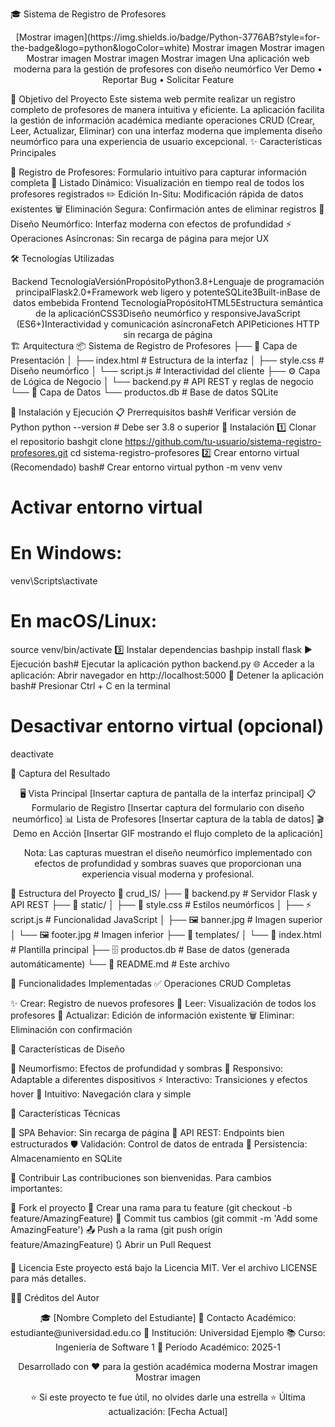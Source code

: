 🎓 Sistema de Registro de Profesores
<div align="center">
[Mostrar imagen](https://img.shields.io/badge/Python-3776AB?style=for-the-badge&logo=python&logoColor=white)
Mostrar imagen
Mostrar imagen
Mostrar imagen
Mostrar imagen
Mostrar imagen
Una aplicación web moderna para la gestión de profesores con diseño neumórfico
Ver Demo • Reportar Bug • Solicitar Feature
</div>

🎯 Objetivo del Proyecto
Este sistema web permite realizar un registro completo de profesores de manera intuitiva y eficiente. La aplicación facilita la gestión de información académica mediante operaciones CRUD (Crear, Leer, Actualizar, Eliminar) con una interfaz moderna que implementa diseño neumórfico para una experiencia de usuario excepcional.
✨ Características Principales

📝 Registro de Profesores: Formulario intuitivo para capturar información completa
👥 Listado Dinámico: Visualización en tiempo real de todos los profesores registrados
✏️ Edición In-Situ: Modificación rápida de datos existentes
🗑️ Eliminación Segura: Confirmación antes de eliminar registros
🎨 Diseño Neumórfico: Interfaz moderna con efectos de profundidad
⚡ Operaciones Asíncronas: Sin recarga de página para mejor UX


🛠️ Tecnologías Utilizadas
<div align="center">
Backend
TecnologíaVersiónPropósitoPython3.8+Lenguaje de programación principalFlask2.0+Framework web ligero y potenteSQLite3Built-inBase de datos embebida
Frontend
TecnologíaPropósitoHTML5Estructura semántica de la aplicaciónCSS3Diseño neumórfico y responsiveJavaScript (ES6+)Interactividad y comunicación asíncronaFetch APIPeticiones HTTP sin recarga de página
</div>
🏗️ Arquitectura
📦 Sistema de Registro de Profesores
├── 🎨 Capa de Presentación
│   ├── index.html      # Estructura de la interfaz
│   ├── style.css       # Diseño neumórfico
│   └── script.js       # Interactividad del cliente
├── ⚙️ Capa de Lógica de Negocio
│   └── backend.py      # API REST y reglas de negocio
└── 💾 Capa de Datos
    └── productos.db    # Base de datos SQLite

🚀 Instalación y Ejecución
📋 Prerrequisitos
bash# Verificar versión de Python
python --version  # Debe ser 3.8 o superior
🔧 Instalación
1️⃣ Clonar el repositorio
bashgit clone https://github.com/tu-usuario/sistema-registro-profesores.git
cd sistema-registro-profesores
2️⃣ Crear entorno virtual (Recomendado)
bash# Crear entorno virtual
python -m venv venv

# Activar entorno virtual
# En Windows:
venv\Scripts\activate
# En macOS/Linux:
source venv/bin/activate
3️⃣ Instalar dependencias
bashpip install flask
▶️ Ejecución
bash# Ejecutar la aplicación
python backend.py
🌐 Acceder a la aplicación: Abrir navegador en http://localhost:5000
🛑 Detener la aplicación
bash# Presionar Ctrl + C en la terminal
# Desactivar entorno virtual (opcional)
deactivate

📱 Captura del Resultado
<div align="center">
🖥️ Vista Principal
[Insertar captura de pantalla de la interfaz principal]
📋 Formulario de Registro
[Insertar captura del formulario con diseño neumórfico]
📊 Lista de Profesores
[Insertar captura de la tabla de datos]
🎬 Demo en Acción
[Insertar GIF mostrando el flujo completo de la aplicación]

Nota: Las capturas muestran el diseño neumórfico implementado con efectos de profundidad y sombras suaves que proporcionan una experiencia visual moderna y profesional.

</div>

📁 Estructura del Proyecto
📂 crud_IS/
├── 📄 backend.py              # Servidor Flask y API REST
├── 📂 static/
│   ├── 🎨 style.css          # Estilos neumórficos
│   ├── ⚡ script.js          # Funcionalidad JavaScript
│   ├── 🖼️ banner.jpg         # Imagen superior
│   └── 🖼️ footer.jpg         # Imagen inferior
├── 📂 templates/
│   └── 📄 index.html          # Plantilla principal
├── 🗄️ productos.db           # Base de datos (generada automáticamente)
└── 📖 README.md              # Este archivo

🚀 Funcionalidades Implementadas
✅ Operaciones CRUD Completas

✨ Crear: Registro de nuevos profesores
👀 Leer: Visualización de todos los profesores
📝 Actualizar: Edición de información existente
🗑️ Eliminar: Eliminación con confirmación

🎨 Características de Diseño

🌊 Neumorfismo: Efectos de profundidad y sombras
📱 Responsivo: Adaptable a diferentes dispositivos
⚡ Interactivo: Transiciones y efectos hover
🎯 Intuitivo: Navegación clara y simple

🔧 Características Técnicas

🔄 SPA Behavior: Sin recarga de página
📡 API REST: Endpoints bien estructurados
🛡️ Validación: Control de datos de entrada
💾 Persistencia: Almacenamiento en SQLite


🤝 Contribuir
Las contribuciones son bienvenidas. Para cambios importantes:

🍴 Fork el proyecto
🌿 Crear una rama para tu feature (git checkout -b feature/AmazingFeature)
💾 Commit tus cambios (git commit -m 'Add some AmazingFeature')
📤 Push a la rama (git push origin feature/AmazingFeature)
🔃 Abrir un Pull Request


📄 Licencia
Este proyecto está bajo la Licencia MIT. Ver el archivo LICENSE para más detalles.

👨‍💻 Créditos del Autor
<div align="center">
🎓 [Nombre Completo del Estudiante]
📧 Contacto Académico: estudiante@universidad.edu.co
🏫 Institución: Universidad Ejemplo
📚 Curso: Ingeniería de Software 1
📅 Período Académico: 2025-1

Desarrollado con ❤️ para la gestión académica moderna
Mostrar imagen
Mostrar imagen
</div>

<div align="center">
⭐ Si este proyecto te fue útil, no olvides darle una estrella ⭐
Última actualización: [Fecha Actual]
</div>
